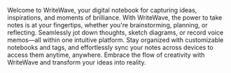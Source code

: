 Welcome to WriteWave, your digital notebook for capturing ideas, inspirations, and moments of brilliance. With WriteWave, the power to take notes is at your fingertips, whether you're brainstorming, planning, or reflecting. Seamlessly jot down thoughts, sketch diagrams, or record voice memos—all within one intuitive platform. Stay organized with customizable notebooks and tags, and effortlessly sync your notes across devices to access them anytime, anywhere. Embrace the flow of creativity with WriteWave and transform your ideas into reality.
